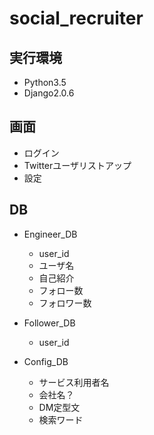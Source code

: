 # social_recruiter
## 実行環境
- Python3.5
- Django2.0.6

## 画面
- ログイン
- Twitterユーザリストアップ
- 設定

## DB
- Engineer_DB
    - user_id
    - ユーザ名
    - 自己紹介
    - フォロー数
    - フォロワー数
    
- Follower_DB    
    - user_id
    
- Config_DB    
    - サービス利用者名
    - 会社名？
    - DM定型文
    - 検索ワード
